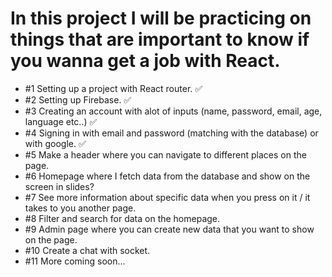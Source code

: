 # In this project I will be practicing on things that are important to know if you wanna get a job with React.

- #1 Setting up a project with React router. ✅
- #2 Setting up Firebase. ✅
- #3 Creating an account with alot of inputs (name, password, email, age, language etc..) ✅
- #4 Signing in with email and password (matching with the database) or with google. ✅
- #5 Make a header where you can navigate to different places on the page.
- #6 Homepage where I fetch data from the database and show on the screen in slides?
- #7 See more information about specific data when you press on it / it takes to you another page.
- #8 Filter and search for data on the homepage.
- #9 Admin page where you can create new data that you want to show on the page.
- #10 Create a chat with socket.
- #11 More coming soon...